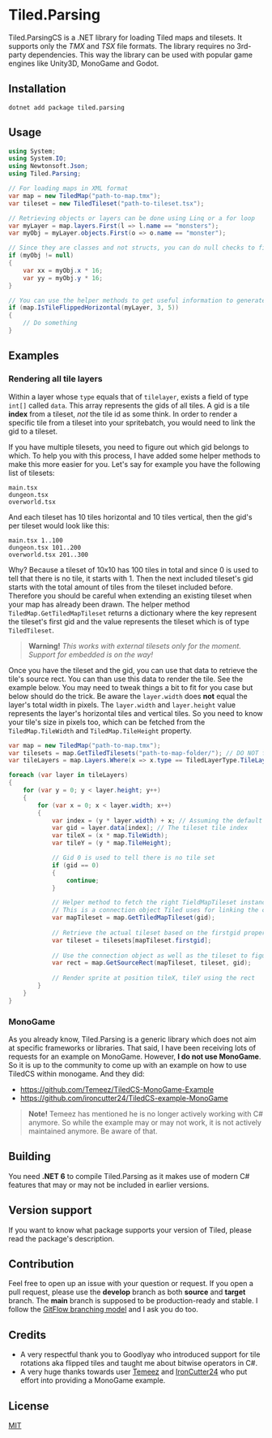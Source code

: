 # Tiled.Parsing
Tiled.ParsingCS is a .NET library for loading Tiled maps and tilesets. It supports only the _TMX_ and _TSX_ file formats. The library requires no 3rd-party dependencies. This way the library can be used with popular game engines like Unity3D, MonoGame and Godot.

## Installation
```
dotnet add package tiled.parsing
```

## Usage
```csharp
using System;
using System.IO;
using Newtonsoft.Json;
using Tiled.Parsing;

// For loading maps in XML format
var map = new TiledMap("path-to-map.tmx");
var tileset = new TiledTileset("path-to-tileset.tsx");

// Retrieving objects or layers can be done using Linq or a for loop
var myLayer = map.layers.First(l => l.name == "monsters");
var myObj = myLayer.objects.First(o => o.name == "monster");

// Since they are classes and not structs, you can do null checks to figure out if an object exists or not
if (myObj != null)
{
    var xx = myObj.x * 16;
    var yy = myObj.y * 16;
}

// You can use the helper methods to get useful information to generate maps
if (map.IsTileFlippedHorizontal(myLayer, 3, 5))
{
    // Do something
}
```

## Examples
### Rendering all tile layers
Within a layer whose `type` equals that of `tilelayer`, exists a field of type `int[]` called `data`. This array represents the gids of all tiles. A gid is a tile **index** from a tileset, _not_ the tile id as some think. In order to render a specific tile from a tileset into your spritebatch, you would need to link the gid to a tileset.

If you have multiple tilesets, you need to figure out which gid belongs to which. To help you with this process, I have added some helper methods to make this more easier for you. Let's say for example you have the following list of tilesets:

```
main.tsx
dungeon.tsx
overworld.tsx
```

And each tileset has 10 tiles horizontal and 10 tiles vertical, then the gid's per tileset would look like this:

```
main.tsx 1..100
dungeon.tsx 101..200
overworld.tsx 201..300
```

Why? Because a tileset of 10x10 has 100 tiles in total and since 0 is used to tell that there is no tile, it starts with 1. Then the next included tileset's gid starts with the total amount of tiles from the tileset included before. Therefore you should be careful when extending an existing tileset when your map has already been drawn. The helper method `TiledMap.GetTiledMapTileset` returns a dictionary where the key represent the tileset's first gid and the value represents the tileset which is of type `TiledTileset`.

> **Warning!** _This works with external tilesets only for the moment. Support for embedded is on the way!_

Once you have the tileset and the gid, you can use that data to retrieve the tile's source rect. You can than use this data to render the tile. See the example below. You may need to tweak things a bit to fit for you case but below should do the trick. Be aware the `layer.width` does **not** equal the layer's total width in pixels. The `layer.width` and `layer.height` value represents the layer's horizontal tiles and vertical tiles. So you need to know your tile's size in pixels too, which can be fetched from the `TiledMap.TileWidth` and `TiledMap.TileHeight` property. 

```cs
var map = new TiledMap("path-to-map.tmx");
var tilesets = map.GetTiledTilesets("path-to-map-folder/"); // DO NOT forget the / at the end
var tileLayers = map.Layers.Where(x => x.type == TiledLayerType.TileLayer);

foreach (var layer in tileLayers)
{
    for (var y = 0; y < layer.height; y++)
    {
        for (var x = 0; x < layer.width; x++)
        {
            var index = (y * layer.width) + x; // Assuming the default render order is used which is from right to bottom
            var gid = layer.data[index]; // The tileset tile index
            var tileX = (x * map.TileWidth);
            var tileY = (y * map.TileHeight);

            // Gid 0 is used to tell there is no tile set
            if (gid == 0)
            {
                continue;
            }

            // Helper method to fetch the right TieldMapTileset instance. 
            // This is a connection object Tiled uses for linking the correct tileset to the gid value using the firstgid property.
            var mapTileset = map.GetTiledMapTileset(gid);
            
            // Retrieve the actual tileset based on the firstgid property of the connection object we retrieved just now
            var tileset = tilesets[mapTileset.firstgid];
            
            // Use the connection object as well as the tileset to figure out the source rectangle.
            var rect = map.GetSourceRect(mapTileset, tileset, gid);
            
            // Render sprite at position tileX, tileY using the rect
        }
    }
}
```

### MonoGame
As you already know, Tiled.Parsing is a generic library which does not aim at specific frameworks or libraries. That said, I have been receiving lots of requests for an example on MonoGame. However, **I do not use MonoGame**. So it is up to the community to come up with an example on how to use TiledCS within monogame. And they did:

* https://github.com/Temeez/TiledCS-MonoGame-Example
* https://github.com/ironcutter24/TiledCS-example-MonoGame

> **Note!** Temeez has mentioned he is no longer actively working with C# anymore. So while the example may or may not work, it is not actively maintained anymore. Be aware of that.

## Building
You need **.NET 6** to compile Tiled.Parsing as it makes use of modern C# features that may or may not be included in earlier versions.

## Version support
If you want to know what package supports your version of Tiled, please read the package's description.

## Contribution
Feel free to open up an issue with your question or request. If you open a pull request, please use the **develop** branch as both **source** and **target** branch. The **main** branch is supposed to be production-ready and stable. I follow the [GitFlow branching model](https://www.atlassian.com/git/tutorials/comparing-workflows/gitflow-workflow) and I ask you do too.

## Credits
* A very respectful thank you to Goodlyay who introduced support for tile rotations aka flipped tiles and taught me about bitwise operators in C#.
* A very huge thanks towards user [Temeez](https://github.com/Temeez) and [IronCutter24](https://github.com/ironcutter24) who put effort into providing a MonoGame example.

## License
[MIT](LICENSE)
